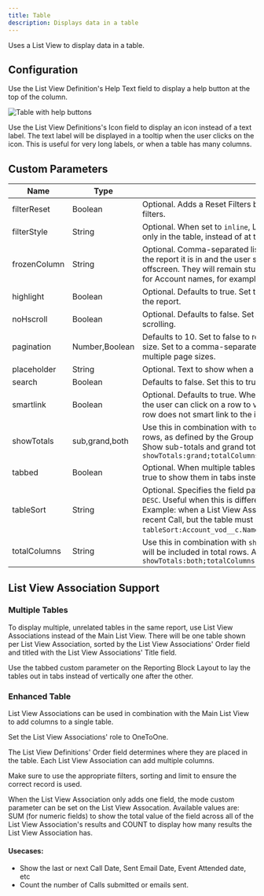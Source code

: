 ```yaml
---
title: Table
description: Displays data in a table
---
```


Uses a List View to display data in a table.

## Configuration

Use the List View Definition's Help Text field to display a help button at the top of the column.

![Table with help buttons](/static/img/report-table-help.png "Table with help buttons")

Use the List View Definitions's Icon field to display an icon instead of a text label. The text label will be displayed in a tooltip when the user clicks on the icon. This is useful for very long labels, or when a table has many columns.

## Custom Parameters

| Name                | Type  | Description |
|---------------------|-------|-------------|
| filterReset         | Boolean| Optional. Adds a Reset Filters button above the table to clear the table's column filters. |
| filterStyle         | String| Optional. When set to `inline`, List View Definition fields with Filter By are displayed only in the table, instead of at the top of the report. |
| frozenColumn        | String  | Optional. Comma-separated list of column field paths. When the table is bigger than the report it is in and the user scrolls horizontally, these columns will not scroll offscreen. They will remain stuck to the left of the report. This is particularly useful for Account names, for example. |
| highlight           | Boolean  | Optional. Defaults to true. Set to false to hide the row count in the top-right corner of the report. |
| noHscroll           | Boolean   | Optional. Defaults to false. Set to true to force all columns to fit without horizontal scrolling. |
| pagination          | Number,Boolean | Defaults to 10. Set to false to remove all pagination. Set to a number to change page size. Set to a comma-separated list of numbers to allow the user to choose between multiple page sizes. |
| placeholder         | String | Optional. Text to show when a field is empty. E.g. a dash (-). |
| search              | Boolean | Defaults to false. Set this to true to enable searching the table's contents. | 
| smartlink           | Boolean  | Optional. Defaults to true. When true, if the List View's main object is smartlinkable, the user can click on a row to view the record's page. When false, clicking on the row does not smart link to the individual record. |
| showTotals          | sub,grand,both | Use this in combination with `totalColumns`. sub: Show sub-totals for each group of rows, as defined by the Group By. grand: Show the total at the end of the table. both: Show sub-totals and grand total. Eg. `showTotals:grand;totalColumns:Duration_vod__c;` |
| tabbed              | Boolean   | Optional. When multiple tables are displayed using List View Associations, set this to true to show them in tabs instead of in a vertical list. |
| tableSort           | String  | Optional. Specifies the field path and order to sort the table. Order can be `ASC` or `DESC`. Useful when this is different than what is defined in the List View Definitions. Example: when a List View Association is sorted by Date to get an Account's most recent Call, but the table must be sorted by Account Name: `tableSort:Account_vod__c.Name ASC`.  |
| totalColumns        | String | Use this in combination with `showTotals`. A comma-separated list of fields paths that will be included in total rows. All fields must be numeric. Eg. `showTotals:both;totalColumns:Duration_vod__c,Email_ccp__c.Opened_Count_vod__c;` |

## List View Association Support

### Multiple Tables

To display multiple, unrelated tables in the same report, use List View Associations instead of the Main List View. There will be one table shown per List View Association, sorted by the List View Associations' Order field and titled with the List View Associations' Title field.

Use the tabbed custom parameter on the Reporting Block Layout to lay the tables out in tabs instead of vertically one after the other.

### Enhanced Table

List View Associations can be used in combination with the Main List View to add columns to a single table.

Set the List View Associations' role to OneToOne.

The List View Definitions' Order field determines where they are placed in the table. Each List View Association can add multiple columns.

Make sure to use the appropriate filters, sorting and limit to ensure the correct record is used.

When the List View Association only adds one field, the mode custom parameter can be set on the List View Assocation. Available values are: SUM (for numeric fields) to show the total value of the field across all of the List View Association's results and COUNT to display how many results the List View Association has.

#### Usecases: 

- Show the last or next Call Date, Sent Email Date, Event Attended date, etc
- Count the number of Calls submitted or emails sent.

